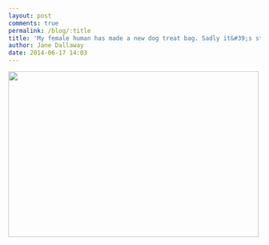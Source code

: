 ```yaml
---
layout: post
comments: true
permalink: /blog/:title
title: 'My female human has made a new dog treat bag. Sadly it&#39;s still empty!'
author: Jane Dallaway
date: 2014-06-17 14:03
---
```


<div><a href="http://static.skitters.dallaway.com/tp_DSC_1699-2.JPG"><img src="http://static.skitters.dallaway.com/tp_thumb_DSC_1699-2.JPG" width="500" height="331"/></a></div>


  
      
